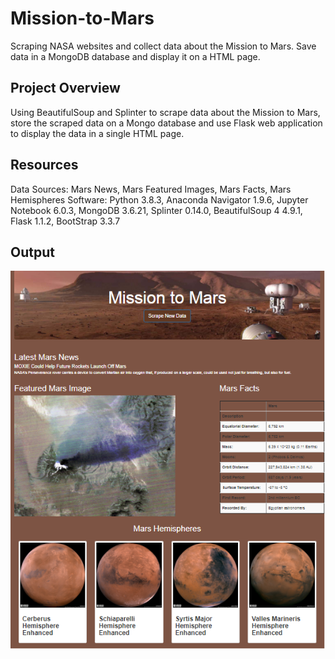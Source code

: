 # Mission-to-Mars
Scraping NASA websites and collect data about the Mission to Mars. Save data in a MongoDB database and display it on a HTML page.

## Project Overview

Using BeautifulSoup and Splinter to scrape data about the Mission to Mars, store the scraped data on a Mongo database and use Flask web application to display the data in a single HTML page.


## Resources

Data Sources: Mars News, Mars Featured Images, Mars Facts, Mars Hemispheres
Software: Python 3.8.3, Anaconda Navigator 1.9.6, Jupyter Notebook 6.0.3, MongoDB 3.6.21, Splinter 0.14.0, BeautifulSoup 4 4.9.1, Flask 1.1.2, BootStrap 3.3.7

##  Output

![](https://github.com/Nazanin-hub/Mission-to-Mars/blob/main/Mission-to-Mars.png)
